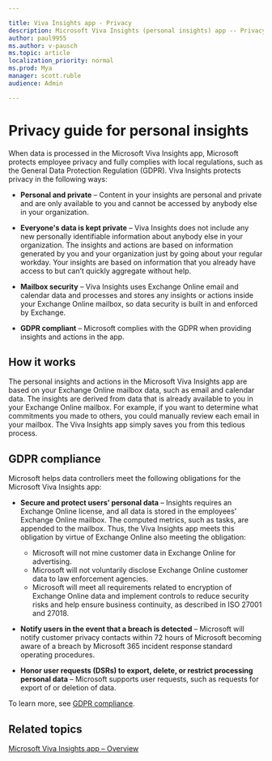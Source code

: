 ```yaml
---

title: Viva Insights app - Privacy
description: Microsoft Viva Insights (personal insights) app -- Privacy guide
author: paul9955
ms.author: v-pausch
ms.topic: article
localization_priority: normal 
ms.prod: Mya
manager: scott.ruble
audience: Admin

---
```


# Privacy guide for personal insights

When data is processed in the Microsoft Viva Insights app, Microsoft protects employee privacy and fully complies with local regulations, such as the General Data Protection Regulation (GDPR). Viva Insights protects privacy in the following ways:

* **Personal and private** – Content in your insights are personal and private and are only available to you and cannot be accessed by anybody else in your organization.

* **Everyone's data is kept private** – Viva Insights does not include any new personally identifiable information about anybody else in your organization. The insights and actions are based on information generated by you and your organization just by going about your regular workday. Your insights are based on information that you already have access to but can’t quickly aggregate without help.

* **Mailbox security** – Viva Insights uses Exchange Online email and calendar data and processes and stores any insights or actions inside your Exchange Online mailbox, so data security is built in and enforced by Exchange.

* **GDPR compliant** – Microsoft complies with the GDPR when providing insights and actions in the app.

## How it works

The personal insights and actions in the Microsoft Viva Insights app are based on your Exchange Online mailbox data, such as email and calendar data. The insights are derived from data that is already available to you in your Exchange Online mailbox. For example, if you want to determine what commitments you made to others, you could manually review each email in your mailbox. The Viva Insights app simply saves you from this tedious process.

## GDPR compliance

Microsoft helps data controllers meet the following obligations for the Microsoft Viva Insights app:

* **Secure and protect users’ personal data** &ndash; Insights requires an Exchange Online license, and all data is stored in the employees’ Exchange Online mailbox. The computed metrics, such as tasks, are appended to the mailbox. Thus, the Viva Insights app meets this obligation by virtue of Exchange Online also meeting the obligation:

  * Microsoft will not mine customer data in Exchange Online for advertising.
  * Microsoft will not voluntarily disclose Exchange Online customer data to law enforcement agencies.
  * Microsoft will meet all requirements related to encryption of Exchange Online data and implement controls to reduce security risks and help ensure business continuity, as described in ISO 27001 and 27018.

* **Notify users in the event that a breach is detected** &ndash; Microsoft will notify customer privacy contacts within 72 hours of Microsoft becoming aware of a breach by Microsoft 365 incident response standard operating procedures.
* **Honor user requests (DSRs) to export, delete, or restrict processing personal data** &ndash; Microsoft supports user requests, such as requests for export of or deletion of data.

To learn more, see [GDPR compliance](https://www.microsoft.com/trustCenter/privacy/gdpr).

## Related topics

[Microsoft Viva Insights app &ndash; Overview](viva-teams-app.md)
